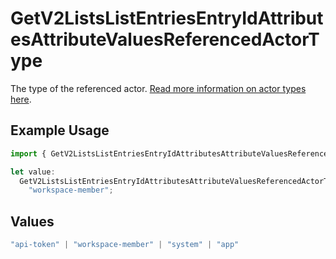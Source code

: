 # GetV2ListsListEntriesEntryIdAttributesAttributeValuesReferencedActorType

The type of the referenced actor. [Read more information on actor types here](/docs/actors).

## Example Usage

```typescript
import { GetV2ListsListEntriesEntryIdAttributesAttributeValuesReferencedActorType } from "attio-js/models/operations/getv2listslistentriesentryidattributesattributevalues.js";

let value:
  GetV2ListsListEntriesEntryIdAttributesAttributeValuesReferencedActorType =
    "workspace-member";
```

## Values

```typescript
"api-token" | "workspace-member" | "system" | "app"
```